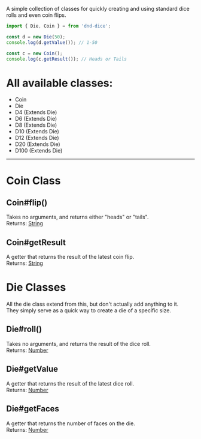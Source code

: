A simple collection of classes for quickly creating and using standard dice rolls and even coin flips.

```js
import { Die, Coin } = from 'dnd-dice';

const d = new Die(50);
console.log(d.getValue()); // 1-50

const c = new Coin();
console.log(c.getResult()); // Heads or Tails
```

# All available classes:

- Coin
- Die
- D4 (Extends Die)
- D6 (Extends Die)
- D8 (Extends Die)
- D10 (Extends Die)
- D12 (Extends Die)
- D20 (Extends Die)
- D100 (Extends Die)

<hr>

# Coin Class
## Coin#flip()<br>
Takes no arguments, and returns either "heads" or "tails".<br>
Returns: [String](https://developer.mozilla.org/en-US/docs/Web/JavaScript/Reference/Global_Objects/String)

## Coin#getResult
A getter that returns the result of the latest coin flip.<br>
Returns: [String](https://developer.mozilla.org/en-US/docs/Web/JavaScript/Reference/Global_Objects/String)

# Die Classes
All the die class extend from this, but don't actually add anything to it.<br>
They simply serve as a quick way to create a die of a specific size.

## Die#roll()
Takes no arguments, and returns the result of the dice roll.<br>
Returns: [Number](https://developer.mozilla.org/en-US/docs/Web/JavaScript/Reference/Global_Objects/Number)
## Die#getValue
A getter that returns the result of the latest dice roll.<br>
Returns: [Number](https://developer.mozilla.org/en-US/docs/Web/JavaScript/Reference/Global_Objects/Number)
## Die#getFaces
A getter that returns the number of faces on the die.<br>
Returns: [Number](https://developer.mozilla.org/en-US/docs/Web/JavaScript/Reference/Global_Objects/Number)